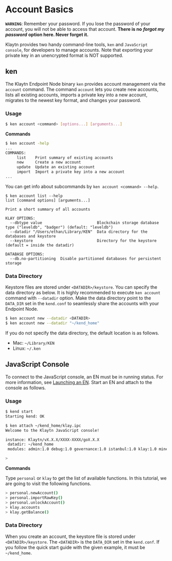 # Account Basics

**`WARNING`**: Remember your password. If you lose the password of your account, you will not be able to access that account. **There is no** _**forgot my password**_ **option here. Never forget it.**

Klaytn provides two handy command-line tools, `ken` and `JavaScript console`, for developers to manage accounts. Note that exporting your private key in an unencrypted format is NOT supported.

## ken <a id="ken"></a>

The Klaytn Endpoint Node binary `ken` provides account management via the `account` command. The command `account` lets you create new accounts, lists all existing accounts, imports a private key into a new account, migrates to the newest key format, and changes your password.

### Usage <a id="usage"></a>

```bash
$ ken account <command> [options...] [arguments...]
```

**Commands**

```bash
$ ken account -help
...
COMMANDS:
     list    Print summary of existing accounts
     new     Create a new account
     update  Update an existing account
     import  Import a private key into a new account
...
```

You can get info about subcommands by `ken account <command> --help`.

```text
$ ken account list --help
list [command options] [arguments...]

Print a short summary of all accounts

KLAY OPTIONS:
  --dbtype value                        Blockchain storage database type ("leveldb", "badger") (default: "leveldb")
  --datadir "/Users/ethan/Library/KEN"  Data directory for the databases and keystore
  --keystore                            Directory for the keystore (default = inside the datadir)

DATABASE OPTIONS:
  --db.no-partitioning  Disable partitioned databases for persistent storage
```

### Data Directory <a id="data-directory"></a>

Keystore files are stored under `<DATADIR>/keystore`. You can specify the data directory as below. It is highly recommended to execute `ken account` command with `--datadir` option. Make the data directory point to the `DATA_DIR` set in the `kend.conf` to seamlessly share the accounts with your Endpoint Node.

```bash
$ ken account new --datadir <DATADIR>
$ ken account new --datadir "~/kend_home"
```

If you do not specify the data directory, the default location is as follows.

- Mac: `~/Library/KEN`
- Linux: `~/.ken`

## JavaScript Console <a id="javascript-console"></a>

To connect to the JavaScript console, an EN must be in running status. For more information, see [Launching an EN](../../smart-contracts/deploy/ken.md). Start an EN and attach to the console as follows.

### Usage <a id="usage"></a>

```bash
$ kend start
Starting kend: OK

$ ken attach ~/kend_home/klay.ipc
Welcome to the Klaytn JavaScript console!

instance: Klaytn/vX.X.X/XXXX-XXXX/goX.X.X
 datadir: ~/kend_home
 modules: admin:1.0 debug:1.0 governance:1.0 istanbul:1.0 klay:1.0 miner:1.0 net:1.0 personal:1.0 rpc:1.0 txpool:1.0

>
```

**Commands**

Type `personal` or `klay` to get the list of available functions. In this tutorial, we are going to visit the following functions.

```bash
> personal.newAccount()
> personal.importRawKey()
> personal.unlockAccount()
> klay.accounts
> klay.getBalance()
```

### Data Directory <a id="data-directory"></a>

When you create an account, the keystore file is stored under `<DATADIR>/keystore`. The `<DATADIR>` is the `DATA_DIR` set in the `kend.conf`. If you follow the quick start guide with the given example, it must be `~/kend_home`.
